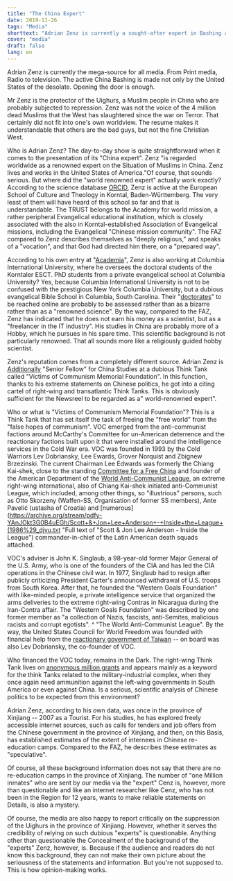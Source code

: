 ```yaml
---
title: "The China Expert"
date: 2019-11-26
tags: "Media"
shorttext: "Adrian Zenz is currently a sought-after expert in Bashing against China. In doing so, the Muslims are advanced which the West itself slaughters."
cover: "media"
draft: false
lang: en
---
```


Adrian Zenz is currently the mega-source for all media. From Print
media, Radio to television. The active China Bashing is made not only by
the United States of the desolate. Opening the door is enough.

Mr Zenz is the protector of the Uighurs, a Muslim people in China who
are probably subjected to repression. Zenz was not the voice of the 4
million dead Muslims that the West has slaughtered since the war on
Terror. That certainly did not fit into one\'s own worldview. The resume
makes it understandable that others are the bad guys, but not the fine
Christian West.

Who is Adrian Zenz? The day-to-day show is quite straightforward when it
comes to the presentation of its "China expert". Zenz "is regarded
worldwide as a renowned expert on the Situation of Muslims in China.
Zenz lives and works in the United States of America."Of course, that
sounds serious. But where did the "world renowned expert" actually work
exactly? According to the science database
[ORCID](https://orcid.org/0000-0002-8648-8363 "Adrian Zenz - ORCID"),
Zenz is active at the European School of Culture and Theology in
Korntal, Baden-Württemberg. The very least of them will have heard of
this school so far and that is understandable. The TRUST belongs to the
Academy for world mission, a rather peripheral Evangelical educational
institution, which is closely associated with the also in
Korntal-established Association of Evangelical missions, including the
Evangelical "Chinese mission community". The FAZ compared to Zenz
describes themselves as "deeply religious," and speaks of a "vocation",
and that God had directed him there, on a "prepared way".

According to his own entry at
"[Academia](https://ciu.academia.edu/AdrianZenz "Adrian Zenz - CIU")\",
Zenz is also working at Columbia International University, where he
oversees the doctoral students of the Korntaler ESCT. PhD students from
a private evangelical school at Columbia University? Yes, because
Columbia International University is not to be confused with the
prestigious New York Columbia University, but a dubious evangelical
Bible School in Columbia, South Carolina. Their
"[doctorates](http://www.ciu.edu/academics/graduate-seminary-programs/doctor-of-philosophy "Doctor of Philosophy")"
to be reached online are probably to be assessed rather than as a
bizarre rather than as a "renowned science". By the way, compared to the
FAZ, Zenz has indicated that he does not earn his money as a scientist,
but as a "freelancer in the IT industry". His studies in China are
probably more of a Hobby, which he pursues in his spare time. This
scientific background is not particularly renowned. That all sounds more
like a religiously guided hobby scientist.

Zenz\'s reputation comes from a completely different source. Adrian Zenz
is
[Additionally](https://jamestown.org/analyst/adrian-zenz/ "Adrian Zenz - Jamestown")
"Senior Fellow" for China Studies at a dubious Think Tank called
"Victims of Communism Memorial Foundation". In this function, thanks to
his extreme statements on Chinese politics, he got into a citing cartel
of right-wing and transatlantic Think Tanks. This is obviously
sufficient for the Newsreel to be regarded as a" world-renowned expert".

Who or what is "Victims of Communism Memorial Foundation"? This is a
Think Tank that has set itself the task of freeing the "free world" from
the "false hopes of communism". VOC emerged from the anti-communist
factions around McCarthy\'s Committee for un-American deterrence and the
reactionary factions built upon it that were installed around the
intelligence services in the Cold War era. VOC was founded in 1993 by
the Cold Warriors Lev Dobriansky, Lee Ewards, Grover Norquist and
Zbignew Brzezinski. The current Chairman Lee Edwards was formerly the
Chiang Kai-shek, close to the standing [Committee for a Free
China](https://www.washingtonpost.com/archive/politics/1979/02/02/the-death-rattle-of-the-china-lobby/d5828448-a9e9-4b0d-a765-687ab73f9108/ "The Death Rattle of the China Lobby")
and founder of the American Department of the [World Anti-Communist
League](https://en.wikipedia.org/wiki/World_League_for_Freedom_and_Democracy "World League for Freedom and Democracy"),
an extreme right-wing international, also of Chiang Kai-shek initiated
anti-Communist League, which included, among other things, so
"illustrious" persons, such as Otto Skorzeny (Waffen-SS, Organisation of
former SS members), Ante Pavelić (ustasha of Croatia) and
\[numerous\](<https://archive.org/stream/pdfy-YAnJOkt3G0B4uEGh/Scott+&+Jon+Lee+Anderson+-+Inside+the+League+(1986%29_djvu.txt>
"Full text of "Scott & Jon Lee Anderson - Inside the League")
commander-in-chief of the Latin American death squads attached.

VOC\'s adviser is John K. Singlaub, a 98-year-old former Major General
of the U.S. Army, who is one of the founders of the CIA and has led the
CIA operations in the Chinese civil war. In 1977, Singlaub had to resign
after publicly criticizing President Carter\'s announced withdrawal of
U.S. troops from South Korea. After that, he founded the "Western Goals
Foundation" with like-minded people, a private intelligence service that
organized the arms deliveries to the extreme right-wing Contras in
Nicaragua during the Iran-Contra affair. The "Western Goals Foundation"
was described by one former member as "a collection of Nazis, fascists,
anti-Semites, malicious racists and corrupt egotists". \^ "The World
Anti-Communist League". By the way, the United States Council for World
Freedom was founded with financial help from the [reactionary government
of
Taiwan](https://militarist-monitor.org/united_states_council_for_world_freedom/ "United States Council for World Freedom") -- on board was also Lev Dobriansky, the co-founder of VOC.

Who financed the VOC today, remains in the Dark. The right-wing Think
Tank lives on [anonymous million
grants](https://projects.propublica.org/nonprofits/organizations/521920858 "VICTIMS OF COMMUNISM MEMORIAL FOUNDATION INC")
and appears mainly as a keyword for the think Tanks related to the
military-industrial complex, when they once again need ammunition
against the left-wing governments in South America or even against
China. Is a serious, scientific analysis of Chinese politics to be
expected from this environment?

Adrian Zenz, according to his own data, was once in the province of
Xinjiang -- 2007 as a Tourist. For his studies, he has explored freely
accessible internet sources, such as calls for tenders and job offers
from the Chinese government in the province of Xinjiang, and then, on
this Basis, has established estimates of the extent of internees in
Chinese re-education camps. Compared to the FAZ, he describes these
estimates as "speculative".

Of course, all these background information does not say that there are
no re-education camps in the province of Xinjiang. The number of "one
Million inmates" who are sent by our media via the "expert" Cenz is,
however, more than questionable and like an internet researcher like
Cenz, who has not been in the Region for 12 years, wants to make
reliable statements on Details, is also a mystery.

Of course, the media are also happy to report critically on the
suppression of the Uighurs in the province of Xinjiang. However, whether
it serves the credibility of relying on such dubious "experts" is
questionable. Anything other than questionable the Concealment of the
background of the "experts" Zenz, however, is. Because if the audience
and readers do not know this background, they can not make their own
picture about the seriousness of the statements and information. But
you\'re not supposed to. This is how opinion-making works.

